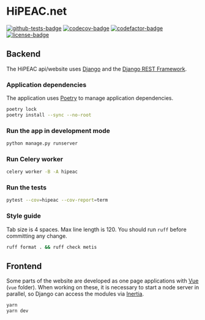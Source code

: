 # HiPEAC.net

[![github-tests-badge]][github-tests]
[![codecov-badge]][codecov]
[![codefactor-badge]][codefactor]
[![license-badge]](LICENSE)


## Backend

The HiPEAC api/website uses [Django][django] and the [Django REST Framework][drf].

### Application dependencies

The application uses [Poetry][poetry] to manage application dependencies.

```bash
poetry lock
poetry install --sync --no-root
```

### Run the app in development mode

```bash
python manage.py runserver
```

### Run Celery worker

```bash
celery worker -B -A hipeac
```

### Run the tests

```bash
pytest --cov=hipeac --cov-report=term
```

### Style guide

Tab size is 4 spaces. Max line length is 120. You should run `ruff` before committing any change.

```bash
ruff format . && ruff check metis
```

## Frontend

Some parts of the website are developed as one page applications with [Vue][vue] (`vue` folder).
When working on these, it is necessary to start a node server in parallel, so Django can access the
modules via [Inertia][inertia].

```bash
yarn
yarn dev
```


[codecov]: https://codecov.io/gh/hipeac/hipeac
[codecov-badge]: https://codecov.io/gh/hipeac/hipeac/branch/master/graph/badge.svg
[codefactor]: https://www.codefactor.io/repository/github/hipeac/hipeac
[codefactor-badge]: https://www.codefactor.io/repository/github/hipeac/hipeac/badge
[github-tests]: https://github.com/hipeac/hipeac/actions?query=workflow%3A%22tests%22
[github-tests-badge]: https://github.com/hipeac/hipeac/workflows/tests/badge.svg
[license-badge]: https://img.shields.io/badge/license-MIT-blue.svg

[django]: https://www.djangoproject.com/
[drf]: https://www.django-rest-framework.org/
[inertia]: https://inertiajs.com/
[poetry]: https://python-poetry.org/
[vue]: https://vuejs.org/
